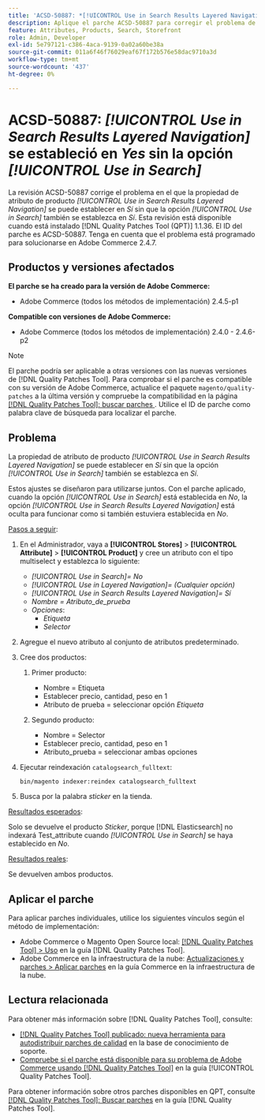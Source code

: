 ```yaml
---
title: 'ACSD-50887: *[!UICONTROL Use in Search Results Layered Navigation]* establecido en Sí sin la opción *[!UICONTROL Use in Search]*'
description: Aplique el parche ACSD-50887 para corregir el problema de Adobe Commerce en el que la propiedad de atributo de producto *[!UICONTROL Use in Search Results Layered Navigation]* se puede establecer en *Sí* sin que la opción *[!UICONTROL Use in Search]* también se establezca en *Sí*.
feature: Attributes, Products, Search, Storefront
role: Admin, Developer
exl-id: 5e797121-c386-4aca-9139-0a02a60be38a
source-git-commit: 011a6f46f76029eaf67f172b576e58dac9710a3d
workflow-type: tm+mt
source-wordcount: '437'
ht-degree: 0%

---
```


# ACSD-50887: *[!UICONTROL Use in Search Results Layered Navigation]* se estableció en *Yes* sin la opción *[!UICONTROL Use in Search]*

La revisión ACSD-50887 corrige el problema en el que la propiedad de atributo de producto *[!UICONTROL Use in Search Results Layered Navigation]* se puede establecer en *Sí* sin que la opción *[!UICONTROL Use in Search]* también se establezca en *Sí*. Esta revisión está disponible cuando está instalado [!DNL Quality Patches Tool (QPT)] 1.1.36. El ID del parche es ACSD-50887. Tenga en cuenta que el problema está programado para solucionarse en Adobe Commerce 2.4.7.

## Productos y versiones afectados

**El parche se ha creado para la versión de Adobe Commerce:**

* Adobe Commerce (todos los métodos de implementación) 2.4.5-p1

**Compatible con versiones de Adobe Commerce:**

* Adobe Commerce (todos los métodos de implementación) 2.4.0 - 2.4.6-p2

>[!NOTE]
>
>El parche podría ser aplicable a otras versiones con las nuevas versiones de [!DNL Quality Patches Tool]. Para comprobar si el parche es compatible con su versión de Adobe Commerce, actualice el paquete `magento/quality-patches` a la última versión y compruebe la compatibilidad en la página [[!DNL Quality Patches Tool]: buscar parches ](https://experienceleague.adobe.com/tools/commerce-quality-patches/index.html?lang=es). Utilice el ID de parche como palabra clave de búsqueda para localizar el parche.

## Problema

La propiedad de atributo de producto *[!UICONTROL Use in Search Results Layered Navigation]* se puede establecer en *Sí* sin que la opción *[!UICONTROL Use in Search]* también se establezca en *Sí*.

Estos ajustes se diseñaron para utilizarse juntos. Con el parche aplicado, cuando la opción *[!UICONTROL Use in Search]* está establecida en *No*, la opción *[!UICONTROL Use in Search Results Layered Navigation]* está oculta para funcionar como si también estuviera establecida en *No*.

<u>Pasos a seguir</u>:

1. En el Administrador, vaya a **[!UICONTROL Stores]** > **[!UICONTROL Attribute]** > **[!UICONTROL Product]** y cree un atributo con el tipo multiselect y establezca lo siguiente:

   * *[!UICONTROL Use in Search]= No*
   * *[!UICONTROL Use in Layered Navigation]= (Cualquier opción)*
   * *[!UICONTROL Use in Search Results Layered Navigation]= Sí*
   * *Nombre = Atributo_de_prueba*
   * *Opciones*:
      * *Etiqueta*
      * *Selector*

1. Agregue el nuevo atributo al conjunto de atributos predeterminado.
1. Cree dos productos:

   1. Primer producto:
      * Nombre = Etiqueta
      * Establecer precio, cantidad, peso en 1
      * Atributo de prueba = seleccionar opción *Etiqueta*

   1. Segundo producto:
      * Nombre = Selector
      * Establecer precio, cantidad, peso en 1
      * Atributo_prueba = seleccionar ambas opciones

1. Ejecutar reindexación `catalogsearch_fulltext`:

   `bin/magento indexer:reindex catalogsearch_fulltext`

1. Busca por la palabra *sticker* en la tienda.

<u>Resultados esperados</u>:

Solo se devuelve el producto *Sticker*, porque [!DNL Elasticsearch] no indexará Test_attribute cuando *[!UICONTROL Use in Search]* se haya establecido en *No*.

<u>Resultados reales</u>:

Se devuelven ambos productos.

## Aplicar el parche

Para aplicar parches individuales, utilice los siguientes vínculos según el método de implementación:

* Adobe Commerce o Magento Open Source local: [[!DNL Quality Patches Tool] > Uso](/help/tools/quality-patches-tool/usage.md) en la guía [!DNL Quality Patches Tool].
* Adobe Commerce en la infraestructura de la nube: [Actualizaciones y parches > Aplicar parches](https://experienceleague.adobe.com/docs/commerce-cloud-service/user-guide/develop/upgrade/apply-patches.html?lang=es) en la guía Commerce en la infraestructura de la nube.

## Lectura relacionada

Para obtener más información sobre [!DNL Quality Patches Tool], consulte:

* [[!DNL Quality Patches Tool] publicado: nueva herramienta para autodistribuir parches de calidad](https://experienceleague.adobe.com/es/docs/commerce-operations/tools/quality-patches-tool/quality-patches-tool-to-self-serve-quality-patches) en la base de conocimiento de soporte.
* [Compruebe si el parche está disponible para su problema de Adobe Commerce usando [!DNL Quality Patches Tool]](/help/tools/quality-patches-tool/patches-available-in-qpt/check-patch-for-magento-issue-with-magento-quality-patches.md) en la guía [!UICONTROL Quality Patches Tool].


Para obtener información sobre otros parches disponibles en QPT, consulte [[!DNL Quality Patches Tool]: Buscar parches](https://experienceleague.adobe.com/tools/commerce-quality-patches/index.html?lang=es) en la guía [!DNL Quality Patches Tool].
